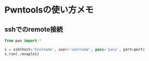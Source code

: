# Pwntoolsの使い方メモ

## sshでのremote接続

```python
from pwn import *

s = ssh(host='hostname', user='username', pass='pass', port=port)
s.run(./exaple1)
```